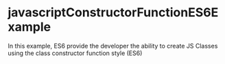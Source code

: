 # javascriptConstructorFunctionES6Example
In this example, ES6 provide the developer the ability to create JS Classes using the class constructor function style (ES6)
